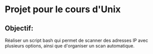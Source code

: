 # Projet pour le cours d'Unix

## Objectif:
Réaliser un script bash qui permet de scanner des adresses IP avec plusieurs options, ainsi que d'organiser un scan automatique.
